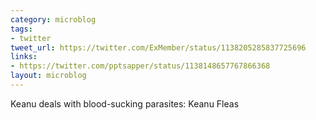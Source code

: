 ```yaml
---
category: microblog
tags:
- twitter
tweet_url: https://twitter.com/ExMember/status/1138205285837725696
links:
- https://twitter.com/pptsapper/status/1138148657767866368
layout: microblog
---
```

Keanu deals with blood-sucking parasites: Keanu Fleas
